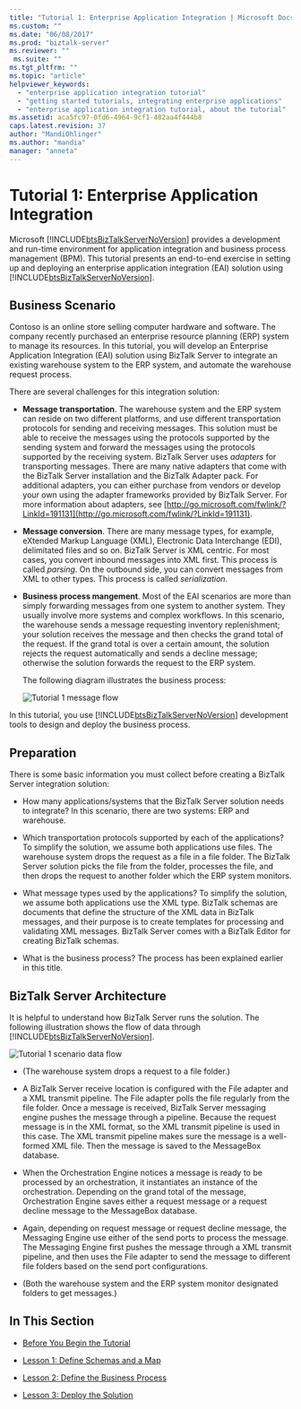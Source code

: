 ```yaml
---
title: "Tutorial 1: Enterprise Application Integration | Microsoft Docs"
ms.custom: ""
ms.date: "06/08/2017"
ms.prod: "biztalk-server"
ms.reviewer: ""
 ms.suite: ""
ms.tgt_pltfrm: ""
ms.topic: "article"
helpviewer_keywords: 
  - "enterprise application integration tutorial"
  - "getting started tutorials, integrating enterprise applications"
  - "enterprise application integration tutorial, about the tutorial"
ms.assetid: aca5fc97-0fd6-4964-9cf1-482aa4f444b8
caps.latest.revision: 37
author: "MandiOhlinger"
ms.author: "mandia"
manager: "anneta"
---
```

# Tutorial 1: Enterprise Application Integration
Microsoft [!INCLUDE[btsBizTalkServerNoVersion](../includes/btsbiztalkservernoversion-md.md)] provides a development and run-time environment for application integration and business process management (BPM). This tutorial presents an end-to-end exercise in setting up and deploying an enterprise application integration (EAI) solution using [!INCLUDE[btsBizTalkServerNoVersion](../includes/btsbiztalkservernoversion-md.md)].  
  
##  <a name="BKMK_Tut1_scenario"></a> Business Scenario  
 Contoso is an online store selling computer hardware and software.  The company recently purchased an enterprise resource planning (ERP) system to manage its resources.  In this tutorial, you will develop an Enterprise Application Integration (EAI) solution using BizTalk Server to integrate an existing warehouse system to the ERP system, and automate the warehouse request process.  
  
 There are several challenges for this integration solution:  
  
-   **Message transportation**.  The warehouse system and the ERP system can reside on two different platforms, and use different transportation protocols for sending and receiving messages. This solution must be able to receive the messages using the protocols supported by the sending system and forward the messages using the protocols supported by the receiving system.  BizTalk Server uses *adapters* for transporting messages.  There are many native adapters that come with the BizTalk Server installation and the BizTalk Adapter pack.  For additional adapters, you can either purchase from vendors or develop your own using the adapter frameworks provided by BizTalk Server. For more information about adapters, see [http://go.microsoft.com/fwlink/?LinkId=191131](http://go.microsoft.com/fwlink/?LinkId=191131).  
  
-   **Message conversion**. There are many message types, for example, eXtended Markup Language (XML), Electronic Data Interchange (EDI), delimitated files and so on. BizTalk Server is XML centric. For most cases, you convert inbound messages into XML first.  This process is called *parsing*.  On the outbound side, you can convert messages from XML to other types.  This process is called *serialization*.  
  
-   **Business process mangement**. Most of the EAI scenarios are more than simply forwarding messages from one system to another system.  They usually involve more systems and complex workflows.  In this scenario, the warehouse sends a message requesting inventory replenishment; your solution receives the message and then checks the grand total of the request.  If the grand total is over a certain amount, the solution rejects the request automatically and sends a decline message; otherwise the solution forwards the request to the ERP system.  
  
     The following diagram illustrates the business process:  
  
     ![Tutorial 1 message flow](../core/media/tut1-msg-flow.gif "tut1_msg_flow")  
  
 In this tutorial, you use [!INCLUDE[btsBizTalkServerNoVersion](../includes/btsbiztalkservernoversion-md.md)] development tools to design and deploy the business process.  
  
## Preparation  
 There is some basic information you must collect before creating a BizTalk Server integration solution:  
  
-   How many applications/systems that the BizTalk Server solution needs to integrate?  In this scenario, there are two systems: ERP and warehouse.  
  
-   Which transportation protocols supported by each of the applications?  To simplify the solution, we assume both applications use files.  The warehouse system drops the request as a file in a file folder. The BizTalk Server solution picks the file from the folder, processes the file, and then drops the request to another folder which the ERP system monitors.  
  
-   What message types used by the applications?  To simplify the solution, we assume both applications use the XML type. BizTalk schemas are documents that define the structure of the XML data in BizTalk messages, and their purpose is to create templates for processing and validating XML messages. BizTalk Server comes with a BizTalk Editor for creating BizTalk schemas.  
  
-   What is the business process?  The process has been explained earlier in this title.  
  
## BizTalk Server Architecture  
 It is helpful to understand how BizTalk Server runs the solution.  The following illustration shows the flow of data through [!INCLUDE[btsBizTalkServerNoVersion](../includes/btsbiztalkservernoversion-md.md)].  
  
 ![Tutorial 1 scenario data flow](../core/media/tut1-dataflow.gif "Tut1_Dataflow")  
  
-   (The warehouse system drops a request to a file folder.)  
  
-   A BizTalk Server receive location is configured with the File adapter and a XML transmit pipeline.  The File adapter polls the file regularly from the file folder. Once a message is received, BizTalk Server messaging engine pushes the message through a pipeline.  Because the request message is in the XML format, so the XML transmit pipeline is used in this case.  The XML transmit pipeline makes sure the message is a well-formed XML file.  Then the message is saved to the MessageBox database.  
  
-   When the Orchestration Engine notices a message is ready to be processed by an orchestration, it instantiates an instance of the orchestration.  Depending on the grand total of the message, Orchestration Engine saves either a request message or a request decline message to the MessageBox database.  
  
-   Again, depending on request message or request decline message, the Messaging Engine use either of the send ports to process the message.  The Messaging Engine first pushes the message through a XML transmit pipeline, and then uses the File adapter to send the message to different file folders based on the send port configurations.  
  
-   (Both the warehouse system and the ERP system monitor designated folders to get messages.)  
  
## In This Section  
  
-   [Before You Begin the Tutorial](../core/before-you-begin-the-tutorial.md) 
  
-   [Lesson 1: Define Schemas and a Map](../core/lesson-1-define-schemas-and-a-map.md) 
  
-   [Lesson 2: Define the Business Process](../core/lesson-2-define-the-business-process.md)  
  
-   [Lesson 3: Deploy the Solution](../core/lesson-3-deploy-the-solution.md)